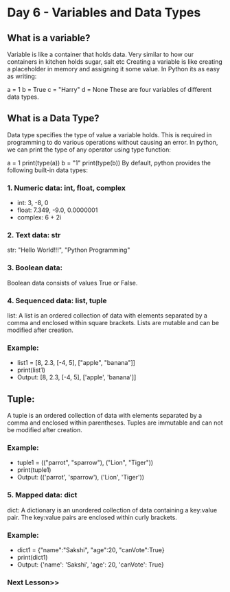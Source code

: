 # Day 6 - Variables and Data Types
## What is a variable?
Variable is like a container that holds data. Very similar to how our containers in kitchen holds sugar, salt etc Creating a variable is like creating a placeholder in memory and assigning it some value. In Python its as easy as writing:

a = 1
b = True
c = "Harry"
d = None
These are four variables of different data types.

## What is a Data Type?
Data type specifies the type of value a variable holds. This is required in programming to do various operations without causing an error.
In python, we can print the type of any operator using type function:

a = 1
print(type(a))
b = "1"
print(type(b))
By default, python provides the following built-in data types:

### 1. Numeric data: int, float, complex
- int: 3, -8, 0
- float: 7.349, -9.0, 0.0000001
- complex: 6 + 2i
### 2. Text data: str
str: "Hello World!!!", "Python Programming"

### 3. Boolean data:
Boolean data consists of values True or False.

### 4. Sequenced data: list, tuple
list: A list is an ordered collection of data with elements separated by a comma and enclosed within square brackets. Lists are mutable and can be modified after creation.

### Example:

- list1 = [8, 2.3, [-4, 5], ["apple", "banana"]]
- print(list1)
- Output: [8, 2.3, [-4, 5], ['apple', 'banana']]
## Tuple:
 A tuple is an ordered collection of data with elements separated by a comma and enclosed within parentheses. Tuples are immutable and can not be modified after creation.

### Example:

- tuple1 = (("parrot", "sparrow"), ("Lion", "Tiger"))
- print(tuple1)
- Output: (('parrot', 'sparrow'), ('Lion', 'Tiger'))
### 5. Mapped data: dict
dict: A dictionary is an unordered collection of data containing a key:value pair. The key:value pairs are enclosed within curly brackets.

### Example:

- dict1 = {"name":"Sakshi", "age":20, "canVote":True}
- print(dict1)
- Output: {'name': 'Sakshi', 'age': 20, 'canVote': True}
### Next Lesson>>